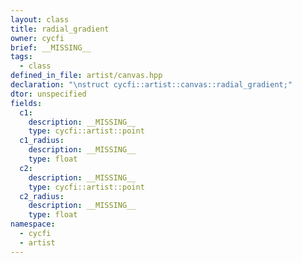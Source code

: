 ```yaml
---
layout: class
title: radial_gradient
owner: cycfi
brief: __MISSING__
tags:
  - class
defined_in_file: artist/canvas.hpp
declaration: "\nstruct cycfi::artist::canvas::radial_gradient;"
dtor: unspecified
fields:
  c1:
    description: __MISSING__
    type: cycfi::artist::point
  c1_radius:
    description: __MISSING__
    type: float
  c2:
    description: __MISSING__
    type: cycfi::artist::point
  c2_radius:
    description: __MISSING__
    type: float
namespace:
  - cycfi
  - artist
---
```

